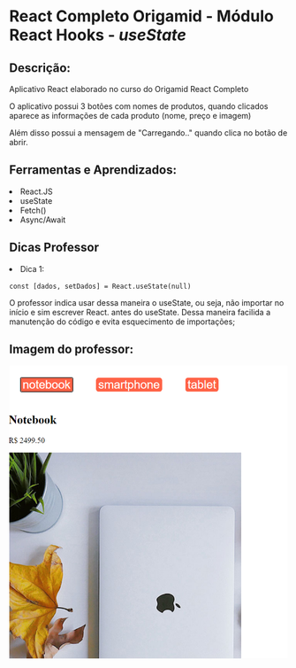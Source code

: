 # React Completo Origamid - Módulo React Hooks - <i>useState</i>
## Descrição:

<p> Aplicativo React elaborado no curso do Origamid React Completo </p>
<p> O aplicativo possui 3 botões com nomes de produtos, quando clicados aparece as informações
de cada produto (nome, preço e imagem)</p>
<p> Além disso possui a mensagem de "Carregando.." quando clica no botão de abrir. </p>

## Ferramentas e Aprendizados:
<li>React.JS </li>
<li>useState</li>
<li>Fetch()</li>
<li>Async/Await</li>


## Dicas Professor

<li> Dica 1: </li>

````
const [dados, setDados] = React.useState(null)
````

<p>O professor indica usar dessa maneira o useState, ou seja, não importar
no início e sim escrever React. antes do useState.
Dessa maneira facilida a manutenção do código e evita esquecimento de importações; 
</p>

## Imagem do professor:
<img src="./image-app.png"/>
